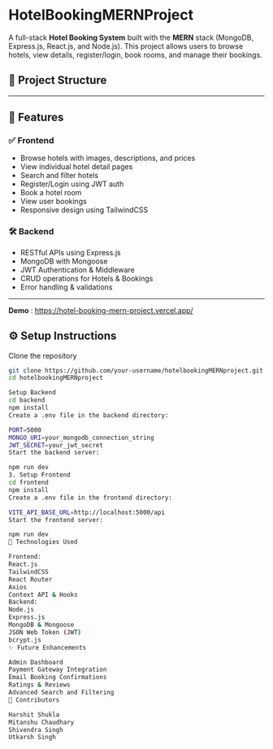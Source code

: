 # HotelBookingMERNProject

A full-stack **Hotel Booking System** built with the **MERN** stack (MongoDB, Express.js, React.js, and Node.js). This project allows users to browse hotels, view details, register/login, book rooms, and manage their bookings.


## 📁 Project Structure



---

## 🚀 Features

### ✅ Frontend
- Browse hotels with images, descriptions, and prices
- View individual hotel detail pages
- Search and filter hotels
- Register/Login using JWT auth
- Book a hotel room
- View user bookings
- Responsive design using TailwindCSS

### 🛠️ Backend
- RESTful APIs using Express.js
- MongoDB with Mongoose
- JWT Authentication & Middleware
- CRUD operations for Hotels & Bookings
- Error handling & validations

---

**Demo** : https://hotel-booking-mern-project.vercel.app/

## ⚙️ Setup Instructions

 Clone the repository

```bash
git clone https://github.com/your-username/hotelbookingMERNproject.git
cd hotelbookingMERNproject

Setup Backend
cd backend
npm install
Create a .env file in the backend directory:

PORT=5000
MONGO_URI=your_mongodb_connection_string
JWT_SECRET=your_jwt_secret
Start the backend server:

npm run dev
3. Setup Frontend
cd frontend
npm install
Create a .env file in the frontend directory:

VITE_API_BASE_URL=http://localhost:5000/api
Start the frontend server:

npm run dev
🧠 Technologies Used

Frontend:
React.js
TailwindCSS
React Router
Axios
Context API & Hooks
Backend:
Node.js
Express.js
MongoDB & Mongoose
JSON Web Token (JWT)
bcrypt.js
✨ Future Enhancements

Admin Dashboard
Payment Gateway Integration
Email Booking Confirmations
Ratings & Reviews
Advanced Search and Filtering
👥 Contributors

Harshit Shukla
Mitanshu Chaudhary
Shivendra Singh
Utkarsh Singh
